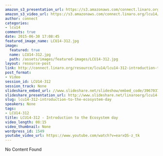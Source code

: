 ```yaml
---
amazon_s3_presentation_url: https://s3.amazonaws.com/connect.linaro.org/hkg15/Videos/09-17-Wednesday/LCU14-312.pdf
amazon_s3_video_url: https://s3.amazonaws.com/connect.linaro.org/lcu14/videos/09-17-Wednesday/LCU14-312+-+Introduction+to+the+Ecosystem+day.mp4
author: connect
categories:
- lcu14
comments: true
date: 2015-06-30 17:08:45
featured_image_name: LCU14-312.jpg
image:
  featured: true
  name: LCU14-312.jpg
  path: /assets/images/featured-images/LCU14-312.jpg
layout: resource-post
link: http://connect.linaro.org/resource/lcu14/lcu14-312-introduction-to-the-ecosystem-day/
post_format:
- Video
session_id: LCU14-312
session_track: None
slideshare_embed_url: //www.slideshare.net/slideshow/embed_code/39670372
slideshare_presentation_url: http://www.slideshare.net/linaroorg/lcu14-312introduction-to-the-ecosystem-day
slug: lcu14-312-introduction-to-the-ecosystem-day
speakers: None
tags:
- LCU14-312
title: LCU14-312 - Introduction to the Ecosystem day
video_length: 08:15
video_thumbnail: None
wordpress_id: 1549
youtube_video_url: https://www.youtube.com/watch?v=earxQS-z_tk
---
```


No Content Found